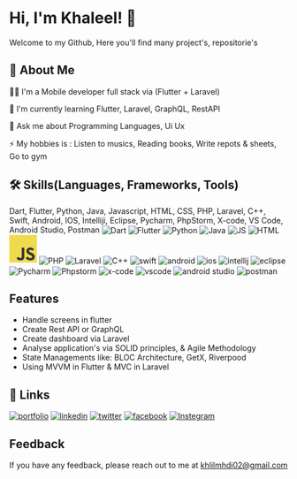 # Hi, I'm Khaleel! 👋
Welcome to my Github, Here you'll find many project's, repositorie's

## 🚀 About Me
👩‍💻 I'm a Mobile developer full stack via (Flutter + Laravel)

🧠 I'm currently learning Flutter, Laravel, GraphQL, RestAPI

💬 Ask me about Programming Languages, Ui Ux

⚡️ My hobbies is : Listen to musics, Reading books, Write repots & sheets, Go to gym



## 🛠 Skills(Languages, Frameworks, Tools)
Dart, Flutter, Python, Java, Javascript, HTML, CSS, PHP, Laravel, C++, Swift, Android, IOS, Intelliji, Eclipse, Pycharm, PhpStorm, X-code, VS Code, Android Studio, Postman
<img src="https://seeklogo.com/images/D/dart-logo-FDA1939EC4-seeklogo.com.png" alt="Dart" align="center" width="50px"></img>
<img src="https://storage.googleapis.com/cms-storage-bucket/4fd5520fe28ebf839174.svg" alt="Flutter" align="center" width="50px"></img>
<img src="https://seeklogo.com/images/P/python-logo-A32636CAA3-seeklogo.com.png" alt="Python" align="center" width="50px"></img>
<img src="https://seeklogo.com/images/J/java-logo-7F8B35BAB3-seeklogo.com.png" alt="Java" align="center" width="50px"></img>
<img src="https://seeklogo.com/images/C/css-3-logo-023C1A7171-seeklogo.com.png" alt="JS" align="center" width="50px"></img>
<img src="https://seeklogo.com/images/H/html5-without-wordmark-color-logo-14D252D878-seeklogo.com.png" alt="HTML" align="center" width="50px"></img>
<img src="https://raw.githubusercontent.com/voodootikigod/logo.js/master/js.png" alt="PHP" align="CSS" width="50px"></img>
<img src="https://www.php.net//images/logos/new-php-logo.svg" alt="PHP" align="center" width="50px"></img>
<img src="https://seeklogo.com/images/L/laravel-logo-41EC1D4C3F-seeklogo.com.png" alt="Laravel" align="center" width="50px"></img>
<img src="https://isocpp.org/files/img/cpp_logo.png" alt="C++" align="center" width="50px"></img>
<img src="https://seeklogo.com/images/S/swift-logo-7927855EB5-seeklogo.com.png" alt="swift" align="center" width="50px"></img>
<img src="https://seeklogo.com/images/A/android-logo-9E4539A7DE-seeklogo.com.png" alt="android" align="center" width="50px"></img>
<img src="https://seeklogo.com/images/A/apple-logo-E3DBF3AE34-seeklogo.com.png" alt="ios" align="center" width="50px"></img>
<img src="https://seeklogo.com/images/I/intellij-idea-logo-F0395EF783-seeklogo.com.png" alt="intellij" align="center" width="50px"></img>
<img src="https://seeklogo.com/images/E/eclipse-logo-85FE4BEA34-seeklogo.com.png" alt="eclipse" align="center" width="50px"></img>
<img src="https://seeklogo.com/images/P/pycharm-logo-51B1427388-seeklogo.com.png" alt="Pycharm" align="center" width="50px"></img>
<img src="https://seeklogo.com/images/P/phpstorm-logo-220B633CDA-seeklogo.com.png" alt="Phpstorm" align="center" width="50px"></img>
<img src="https://seeklogo.com/images/A/apple-ios-app-store-logo-C39E303657-seeklogo.com.png" alt="x-code" align="center" width="50px"></img>
<img src="https://seeklogo.com/images/V/visual-studio-code-logo-449D71944F-seeklogo.com.png" alt="vscode" align="center" width="50px"></img>
<img src="https://seeklogo.com/images/A/android-studio-logo-1EE788C6EC-seeklogo.com.png" alt="android studio" align="center" width="50px"></img>
<img src="https://seeklogo.com/images/P/postman-logo-0087CA0D15-seeklogo.com.png" alt="postman" align="center" width="50px"></img>



## Features

- Handle screens in flutter
- Create Rest API or GraphQL
- Create dashboard via Laravel
- Analyse application's via SOLID principles, & Agile Methodology
- State Managements like: BLOC Architecture, GetX, Riverpood
- Using MVVM in Flutter & MVC in Laravel  

## 🔗 Links
[![portfolio](https://img.shields.io/badge/my_portfolio-000?style=for-the-badge&logo=ko-fi&logoColor=white)](https://katherineoelsner.com/)
[![linkedin](https://img.shields.io/badge/linkedin-0A66C2?style=for-the-badge&logo=linkedin&logoColor=white)](https://www.linkedin.com/in/khaleel-mahdi-72892123a/)
[![twitter](https://img.shields.io/badge/twitter-1DA1F2?style=for-the-badge&logo=twitter&logoColor=white)](https://twitter.com/khlilmhdi)
[![facebook](https://img.shields.io/badge/facebook-0A66C2?style=for-the-badge&logo=facebook&logoColor=white)]([https://twitter.com/](https://www.facebook.com/profile.php?id=100080928924264))
[![Instegram](https://img.shields.io/badge/instagram-5e35b1?style=for-the-badge&logo=instagram&logoColor=white)](https://www.instagram.com/khlilmhdy/?fbclid=IwAR0Y--5OPweFTBn_Nw0fM3a22RgqDS3vXizNX51q3Ml3Q4doviIFVYyDzsA)


## Feedback

If you have any feedback, please reach out to me at khlilmhdi02@gmail.com
